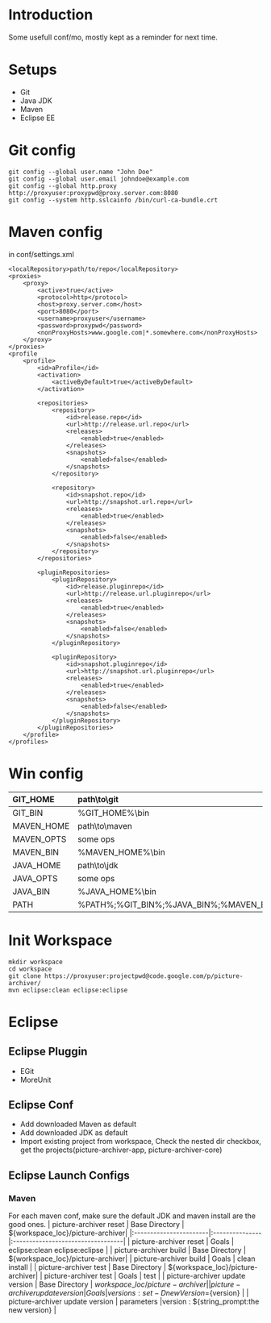 # Introduction #
Some usefull conf/mo, mostly kept as a reminder for next time.

# Setups #
  * Git
  * Java JDK
  * Maven
  * Eclipse EE

# Git config #

```
git config --global user.name "John Doe"
git config --global user.email johndoe@example.com
git config --global http.proxy http://proxyuser:proxypwd@proxy.server.com:8080
git config --system http.sslcainfo /bin/curl-ca-bundle.crt
```

# Maven config #
in conf/settings.xml
```
<localRepository>path/to/repo</localRepository>
<proxies>
	<proxy>
		<active>true</active>
		<protocol>http</protocol>
		<host>proxy.server.com</host>
		<port>8080</port>
		<username>proxyuser</username>
		<password>proxypwd</password>
		<nonProxyHosts>www.google.com|*.somewhere.com</nonProxyHosts>
	</proxy>
</proxies>
<profile
	<profile>
		<id>aProfile</id>
		<activation>
			<activeByDefault>true</activeByDefault>
		</activation>

		<repositories>
			<repository>
				<id>release.repo</id>
				<url>http://release.url.repo</url>
				<releases>
					<enabled>true</enabled>
				</releases>
				<snapshots>
					<enabled>false</enabled>
				</snapshots>
			</repository>

			<repository>
				<id>snapshot.repo</id>
				<url>http://snapshot.url.repo</url>
				<releases>
					<enabled>true</enabled>
				</releases>
				<snapshots>
					<enabled>false</enabled>
				</snapshots>
			</repository>
		</repositories>

		<pluginRepositories>
			<pluginRepository>
				<id>release.pluginrepo</id>
				<url>http://release.url.pluginrepo</url>
				<releases>
					<enabled>true</enabled>
				</releases>
				<snapshots>
					<enabled>false</enabled>
				</snapshots>
			</pluginRepository>

			<pluginRepository>
				<id>snapshot.pluginrepo</id>
				<url>http://snapshot.url.pluginrepo</url>
				<releases>
					<enabled>true</enabled>
				</releases>
				<snapshots>
					<enabled>false</enabled>
				</snapshots>
			</pluginRepository>
		</pluginRepositories>
	</profile>
</profiles>
```

# Win config #

| GIT\_HOME | path\to\git |
|:----------|:------------|
| GIT\_BIN  | %GIT\_HOME%\bin  |
| MAVEN\_HOME | path\to\maven |
| MAVEN\_OPTS | some ops    |
| MAVEN\_BIN| %MAVEN\_HOME%\bin |
| JAVA\_HOME | path\to\jdk |
| JAVA\_OPTS | some ops    |
| JAVA\_BIN | %JAVA\_HOME%\bin |
| PATH      | %PATH%;%GIT\_BIN%;%JAVA\_BIN%;%MAVEN\_BIN% |

# Init Workspace #

```
mkdir workspace
cd workspace
git clone https://proxyuser:projectpwd@code.google.com/p/picture-archiver/
mvn eclipse:clean eclipse:eclipse
```


# Eclipse #
## Eclipse Pluggin ##

  * EGit
  * MoreUnit

## Eclipse Conf ##

  * Add downloaded Maven as default
  * Add downloaded JDK as default
  * Import existing project from workspace, Check the nested dir checkbox, get the projects(picture-archiver-app, picture-archiver-core)

## Eclipse Launch Configs ##

### Maven ###
For each maven conf, make sure the default JDK and maven install are the good ones.
| picture-archiver reset | Base Directory | ${workspace\_loc}/picture-archiver|
|:-----------------------|:---------------|:----------------------------------|
| picture-archiver reset | Goals          | eclipse:clean eclipse:eclipse     |
| picture-archiver build | Base Directory | ${workspace\_loc}/picture-archiver|
| picture-archiver build | Goals          | clean install                     |
| picture-archiver test  | Base Directory | ${workspace\_loc}/picture-archiver|
| picture-archiver  test | Goals          | test                              |
| picture-archiver update version | Base Directory | ${workspace\_loc}/picture-archiver|
| picture-archiver update version | Goals          | versions:set -DnewVersion=${version} |
| picture-archiver update version | parameters     |version : ${string\_prompt:the new version} |